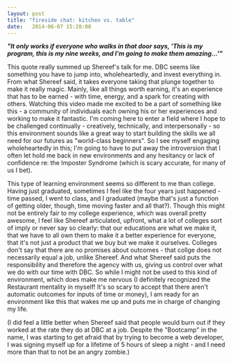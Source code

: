 ```yaml
---
layout: post
title: "fireside chat: kitchen vs. table"
date:   2014-06-07 15:28:00
---
```


***"It only works if everyone who walks in that door says, 'This is my program, this is my nine weeks, and I'm going to make them amazing...'"***

This quote really summed up Shereef's talk for me. DBC seems like something you have to jump into, wholeheartedly, and invest everything in. From what Shereef said, it takes everyone taking that plunge together to make it really magic. Mainly, like all things worth earning, it's an experience that has to be earned - with time, energy, and a spark for creating with others. Watching this video made me excited to be a part of something like this - a community of individuals each owning his or her experiences and working to make it fantastic. I'm coming here to enter a field where I hope to be challenged continually - creatively, technically, and interpersonally - so this environment sounds like a great way to start building the skills we all need for our futures as "world-class beginners". So I see myself engaging wholeheartedly in this; I'm going to have to put away the introversion that I often let hold me back in new environments and any hesitancy or lack of confidence re: the Imposter Syndrome (which is scary accurate, for many of us I bet).

This type of learning environment seems so different to me than college. Having just graduated, sometimes I feel like the four years just happened - time passed, I went to class, and I graduated (maybe that's just a function of getting older, though, time moving faster and all that?). Though this might not be entirely fair to my college experience, which was overall pretty awesome, I feel like Shereef articulated, upfront, what a lot of colleges sort of imply or never say so clearly: that our educations are what we make it, that we have to all own them to make it a better experience for everyone, that it's not just a product that we buy but we make it ourselves. Colleges don't say that there are no promises about outcomes - that collge does not necessarily equal a job, unlike Shereef. And what Shereef said puts the responsibility and therefore the agency with us, giving us control over what we do with our time with DBC. So while I might not be used to this kind of environment, which does make me nervous (I definitely recognized the Restaurant mentality in myself! It's so scary to accept that there aren't automatic outcomes for inputs of time or money), I am ready for an environment like this that wakes me up and puts me in charge of changing my life.

(I did feel a little better when Shereef said that people would burn out if they worked at the rate they do at DBC at a job. Despite the "Bootcamp" in the name, I was starting to get afraid that by trying to become a web developer, I was signing myself up for a lifetime of 5 hours of sleep a night - and I need more than that to not be an angry zombie.)